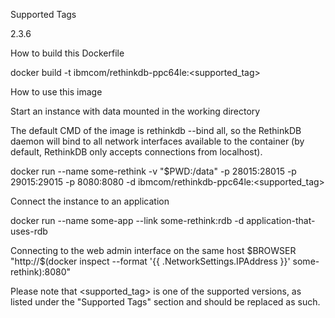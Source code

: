 Supported Tags

2.3.6


How to build this Dockerfile

docker build -t ibmcom/rethinkdb-ppc64le:<supported_tag>


How to use this image


Start an instance with data mounted in the working directory

The default CMD of the image is rethinkdb --bind all, so the RethinkDB daemon 
will bind to all network interfaces available to the container (by default, 
RethinkDB only accepts connections from localhost).

docker run --name some-rethink -v "$PWD:/data" -p 28015:28015 -p 29015:29015 -p 8080:8080 -d ibmcom/rethinkdb-ppc64le:<supported_tag>


Connect the instance to an application

docker run --name some-app --link some-rethink:rdb -d application-that-uses-rdb


Connecting to the web admin interface on the same host
$BROWSER "http://$(docker inspect --format '{{ .NetworkSettings.IPAddress }}' some-rethink):8080"


Please note that <supported_tag> is one of the supported versions, as listed 
under the "Supported Tags" section and should be replaced as such.
